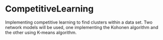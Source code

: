 # CompetitiveLearning
Implementing competitive learning to find clusters within a data set. Two network models will be used, one implementing the Kohonen algorithm and the other using K-means algorithm.
